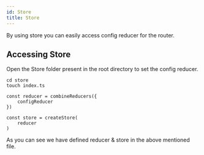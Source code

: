 ```yaml
---
id: Store
title: Store
---
```


By using store you can easily access config reducer for the router.

## Accessing Store
Open the Store folder present in the root directory to set the config reducer.

```
cd store
touch index.ts
```

```
const reducer = combineReducers({
    configReducer
})

const store = createStore(
    reducer
)
```

As you can see we have defined reducer & store in the above mentioned file. 